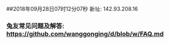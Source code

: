 ##2018年09月28日07时12分07秒 新址: 142.93.208.16
### 兔友常见问题及解答: https://github.com/wanggonging/d/blob/w/FAQ.md
